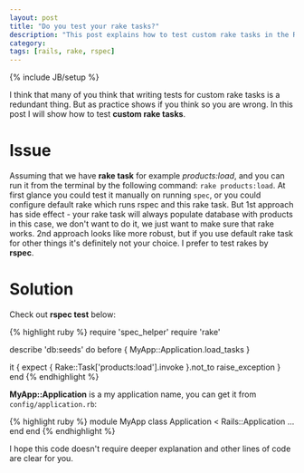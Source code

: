 ```yaml
---
layout: post
title: "Do you test your rake tasks?"
description: "This post explains how to test custom rake tasks in the Rails application"
category: 
tags: [rails, rake, rspec]
---
```

{% include JB/setup %}

I think that many of you think that writing tests for custom rake tasks is a redundant thing.
But as practice shows if you think so you are wrong.
In this post I will show how to test **custom rake tasks**.

# Issue

Assuming that we have **rake task** for example *products:load*, and you can run it from the terminal by the following command: `rake products:load`.
At first glance you could test it manually on running `spec`, or you could configure default rake which runs rspec and this rake task.
But 1st approach has side effect - your rake task will always populate database with products in this case, we don't want to do it, we just want to make sure that rake works.
2nd approach looks like more robust, but if you use default rake task for other things it's definitely not your choice. I prefer to test rakes by **rspec**.

# Solution

Check out **rspec test** below:

{% highlight ruby %}
require 'spec_helper'
require 'rake'

describe 'db:seeds' do
  before { MyApp::Application.load_tasks }

  it { expect { Rake::Task['products:load'].invoke }.not_to raise_exception }
end
{% endhighlight %}

**MyApp::Application** is a my application name, you can get it from `config/application.rb`:

{% highlight ruby %}
module MyApp
  class Application < Rails::Application
    ...
  end
end
{% endhighlight %}

I hope this code doesn't require deeper explanation and other lines of code are clear for you.
